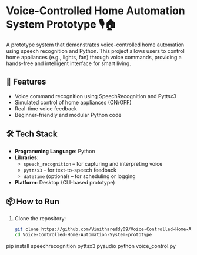 # Voice-Controlled Home Automation System Prototype 🎙️🏠

A prototype system that demonstrates voice-controlled home automation using speech recognition and Python. This project allows users to control home appliances (e.g., lights, fan) through voice commands, providing a hands-free and intelligent interface for smart living.

## 🚀 Features

- Voice command recognition using SpeechRecognition and Pyttsx3
- Simulated control of home appliances (ON/OFF)
- Real-time voice feedback
- Beginner-friendly and modular Python code

## 🛠 Tech Stack

- **Programming Language**: Python
- **Libraries**: 
  - `speech_recognition` – for capturing and interpreting voice
  - `pyttsx3` – for text-to-speech feedback
  - `datetime` (optional) – for scheduling or logging
- **Platform**: Desktop (CLI-based prototype)

## 📦 How to Run

1. Clone the repository:
   ```bash
   git clone https://github.com/Vinithareddy09/Voice-Controlled-Home-Automation-System-prototype.git
   cd Voice-Controlled-Home-Automation-System-prototype
pip install speechrecognition pyttsx3 pyaudio
python voice_control.py
